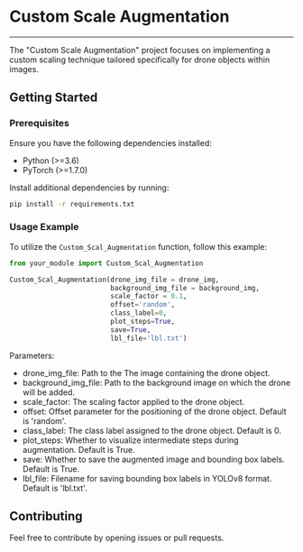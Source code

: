 # Custom Scale Augmentation
---------------------------------------------------

The "Custom Scale Augmentation" project focuses on implementing a custom scaling technique tailored specifically for drone objects within images. 

## Getting Started

### Prerequisites

Ensure you have the following dependencies installed:

- Python (>=3.6)
- PyTorch (>=1.7.0)

Install additional dependencies by running:

```bash
pip install -r requirements.txt
```

### Usage Example

To utilize the `Custom_Scal_Augmentation` function, follow this example:

```python
from your_module import Custom_Scal_Augmentation

Custom_Scal_Augmentation(drone_img_file = drone_img, 
                         background_img_file = background_img, 
                         scale_factor = 0.1,
                         offset='random', 
                         class_label=0, 
                         plot_steps=True,
                         save=True, 
                         lbl_file='lbl.txt')
```

Parameters:
- drone_img_file: Path to the The image containing the drone object.
- background_img_file: Path to the background image on which the drone will be added.
- scale_factor: The scaling factor applied to the drone object.
- offset: Offset parameter for the positioning of the drone object. Default is 'random'.
- class_label: The class label assigned to the drone object. Default is 0.
- plot_steps: Whether to visualize intermediate steps during augmentation. Default is True.
- save: Whether to save the augmented image and bounding box labels. Default is True.
- lbl_file: Filename for saving bounding box labels in YOLOv8 format. Default is 'lbl.txt'.


## Contributing

Feel free to contribute by opening issues or pull requests.
